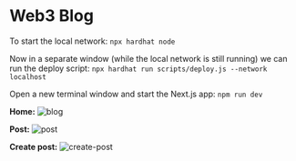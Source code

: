 # Web3 Blog

To start the local network:
`npx hardhat node`

Now in a separate window (while the local network is still running) we can run the deploy script:
`npx hardhat run scripts/deploy.js --network localhost`

Open a new terminal window and start the Next.js app:
`npm run dev`

**Home:** 
![blog](https://user-images.githubusercontent.com/19168613/170832843-9bf07192-6950-4c13-91a3-34c3882e5973.png)

**Post:** 
![post](https://user-images.githubusercontent.com/19168613/170832401-ce509594-4af0-4856-805e-90ad51ddc279.png)

**Create post:**
![create-post](https://user-images.githubusercontent.com/19168613/170832681-2ed58893-70b8-4e34-8653-d029f490582b.png)
